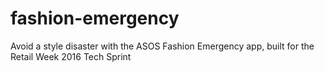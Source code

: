 # fashion-emergency
Avoid a style disaster with the ASOS Fashion Emergency app, built for the Retail Week 2016 Tech Sprint
